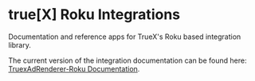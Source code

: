 # true[X] Roku Integrations

Documentation and reference apps for TrueX's Roku based integration library.

The current version of the integration documentation can be found here: [TruexAdRenderer-Roku Documentation](DOCS.md).